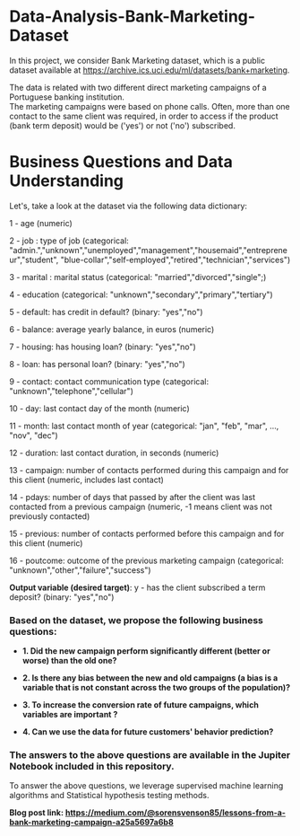 # Data-Analysis-Bank-Marketing-Dataset

In this project, we consider Bank Marketing dataset, which is a public dataset available at https://archive.ics.uci.edu/ml/datasets/bank+marketing. <br>

The data is related with two different direct marketing campaigns of a Portuguese banking institution.<br> 
The marketing campaigns were based on phone calls. 
Often, more than one contact to the same client was required, 
in order to access if the product (bank term deposit) would be ('yes') or not ('no') subscribed.

# Business Questions and Data Understanding

Let's, take a look at the dataset via the following data dictionary:

1 - age (numeric)

2 - job : type of job (categorical: "admin.","unknown","unemployed","management","housemaid","entrepreneur","student",
"blue-collar","self-employed","retired","technician","services")

3 - marital : marital status (categorical: "married","divorced","single";)

4 - education (categorical: "unknown","secondary","primary","tertiary")

5 - default: has credit in default? (binary: "yes","no")

6 - balance: average yearly balance, in euros (numeric)

7 - housing: has housing loan? (binary: "yes","no")

8 - loan: has personal loan? (binary: "yes","no")

9 - contact: contact communication type (categorical: "unknown","telephone","cellular")

10 - day: last contact day of the month (numeric)

11 - month: last contact month of year (categorical: "jan", "feb", "mar", …, "nov", "dec")

12 - duration: last contact duration, in seconds (numeric)

13 - campaign: number of contacts performed during this campaign and for this client (numeric, includes last contact)

14 - pdays: number of days that passed by after the client was last contacted from a previous campaign (numeric, -1 means client was not previously contacted)

15 - previous: number of contacts performed before this campaign and for this client (numeric)

16 - poutcome: outcome of the previous marketing campaign (categorical: "unknown","other","failure","success")

**Output variable (desired target)**:
 y - has the client subscribed a term deposit? (binary: "yes","no")
 
### Based on the dataset, we propose the following business questions:

* **1. Did the new campaign perform significantly different (better or worse) than the old one?**

* **2. Is there any bias between the new and old campaigns (a bias is a variable that is not constant across the two groups of the population)?**

* **3. To increase the conversion rate of future campaigns, which variables are important ?**

* **4. Can we use the data for future customers' behavior prediction?**

### The answers to the above questions are available in the Jupiter Notebook included in this repository.

To answer the above questions, we leverage supervised machine learning algorithms and Statistical hypothesis testing methods.

**Blog post link: https://medium.com/@sorensvenson85/lessons-from-a-bank-marketing-campaign-a25a5697a6b8**
